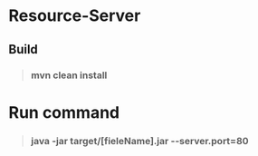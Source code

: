 ﻿# Resource-Server
## Build
> ### mvn clean install


# Run command
> ### java -jar target/[fieleName].jar --server.port=80 
